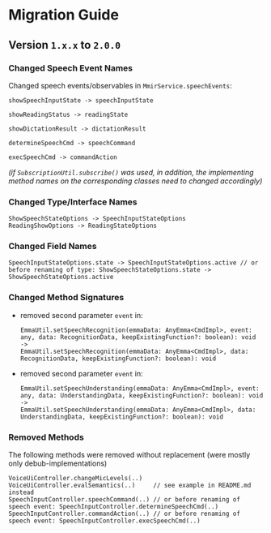 # Migration Guide


## Version `1.x.x` to `2.0.0`

### Changed Speech Event Names

Changed speech events/observables in `MmirService.speechEvents`:

```
showSpeechInputState -> speechInputState

showReadingStatus -> readingState

showDictationResult -> dictationResult

determineSpeechCmd -> speechCommand

execSpeechCmd -> commandAction
```

_(if `SubscriptionUtil.subscribe()` was used, in addition, the implementing
  method names on the corresponding classes need to changed accordingly)_

### Changed Type/Interface Names

```
ShowSpeechStateOptions -> SpeechInputStateOptions
ReadingShowOptions -> ReadingStateOptions
```

### Changed Field Names

```
SpeechInputStateOptions.state -> SpeechInputStateOptions.active // or before renaming of type: ShowSpeechStateOptions.state -> ShowSpeechStateOptions.active
```

### Changed Method Signatures

 * removed second parameter `event` in:
   ```
   EmmaUtil.setSpeechRecognition(emmaData: AnyEmma<CmdImpl>, event: any, data: RecognitionData, keepExistingFunction?: boolean): void
   ->
   EmmaUtil.setSpeechRecognition(emmaData: AnyEmma<CmdImpl>, data: RecognitionData, keepExistingFunction?: boolean): void
   ```
 * removed second parameter `event` in:
   ```
   EmmaUtil.setSpeechUnderstanding(emmaData: AnyEmma<CmdImpl>, event: any, data: UnderstandingData, keepExistingFunction?: boolean): void
   ->
   EmmaUtil.setSpeechUnderstanding(emmaData: AnyEmma<CmdImpl>, data: UnderstandingData, keepExistingFunction?: boolean): void
   ```

### Removed Methods

The following methods were removed without replacement
(were mostly only debub-implementations)

```
VoiceUiController.changeMicLevels(..)
VoiceUiController.evalSemantics(..)     // see example in README.md instead
SpeechInputController.speechCommand(..) // or before renaming of speech event: SpeechInputController.determineSpeechCmd(..)
SpeechInputController.commandAction(..) // or before renaming of speech event: SpeechInputController.execSpeechCmd(..)
```
